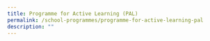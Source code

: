 ```yaml
---
title: Programme for Active Learning (PAL)
permalink: /school-programmes/programme-for-active-learning-pal
description: ""
---
```

